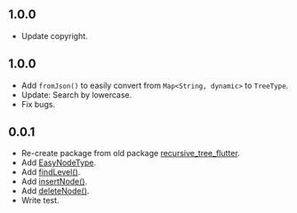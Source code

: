 ## 1.0.0
* Update copyright.

## 1.0.0
* Add `fromJson()` to easily convert from `Map<String, dynamic>` to `TreeType`.
* Update: Search by lowercase.
* Fix bugs.

## 0.0.1

* Re-create package from old package [recursive_tree_flutter](https://pub.dev/packages/recursive_tree_flutter).
* Add [EasyNodeType](lib/models/easy_node_type.p.dart).
* Add [findLevel()](lib/functions/traversal_func.p.dart).
* Add [insertNode()](lib/functions/update_func.p.dart).
* Add [deleteNode()](lib/functions/update_func.p.dart).
* Write test.